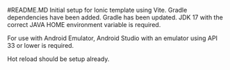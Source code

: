 #README.MD
Initial setup for Ionic template using Vite.
Gradle dependencies have been added.
Gradle has been updated.
JDK 17 with the correct JAVA HOME environment variable is required.

For use with Android Emulator, Android Studio with an emulator using API 33 or lower is required.

Hot reload should be setup already.